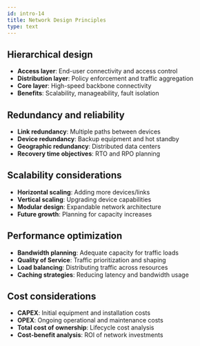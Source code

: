 ```yaml
---
id: intro-14
title: Network Design Principles
type: text
---
```


## Hierarchical design

- **Access layer**: End-user connectivity and access control
- **Distribution layer**: Policy enforcement and traffic aggregation
- **Core layer**: High-speed backbone connectivity
- **Benefits**: Scalability, manageability, fault isolation

## Redundancy and reliability

- **Link redundancy**: Multiple paths between devices
- **Device redundancy**: Backup equipment and hot standby
- **Geographic redundancy**: Distributed data centers
- **Recovery time objectives**: RTO and RPO planning

## Scalability considerations

- **Horizontal scaling**: Adding more devices/links
- **Vertical scaling**: Upgrading device capabilities
- **Modular design**: Expandable network architecture
- **Future growth**: Planning for capacity increases

## Performance optimization

- **Bandwidth planning**: Adequate capacity for traffic loads
- **Quality of Service**: Traffic prioritization and shaping
- **Load balancing**: Distributing traffic across resources
- **Caching strategies**: Reducing latency and bandwidth usage

## Cost considerations

- **CAPEX**: Initial equipment and installation costs
- **OPEX**: Ongoing operational and maintenance costs
- **Total cost of ownership**: Lifecycle cost analysis
- **Cost-benefit analysis**: ROI of network investments